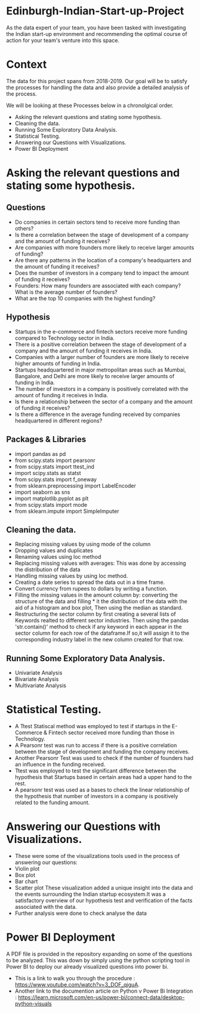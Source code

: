 # Edinburgh-Indian-Start-up-Project
As the data expert of your team, you have been tasked with investigating the Indian start-up environment and recommending the optimal course of action for your team's venture into this space.

# Context
The data for this project spans from 2018-2019. Our goal will be to satisfy the processes for handling the data and also provide a detailed analysis of the process. 

We will be looking at these Processes below in a chronolgical order. 
* Asking the relevant questions and stating some hypothesis.
* Cleaning the data. 
* Running Some Exploratory Data Analysis.
* Statistical Testing.
* Answering our Questions with Visualizations.
* Power BI Deployment

# Asking the relevant questions and stating some hypothesis.
## Questions
* Do companies in certain sectors tend to receive more funding than others?
* Is there a correlation between the stage of development of a company and the amount of funding it receives?
* Are companies with more founders more likely to receive larger
amounts of funding?  
* Are there any patterns in the location of a company's headquarters and the amount of funding it receives? 
* Does the number of investors in a company tend to impact the amount of funding it receives? 
* Founders: How many founders are associated with each company? What is the average number of founders?
* What are the top 10 companies with the highest funding?

## Hypothesis
* Startups in the e-commerce and fintech sectors receive more funding compared to Technology sector in India.
* There is a positive correlation between the stage of development of a company and the amount of funding it receives in India.
* Companies with a larger number of founders are more likely to receive higher amounts of funding in India.
* Startups headquartered in major metropolitan areas such as Mumbai, Bangalore, and Delhi are more likely to receive larger amounts of funding in India.
* The number of investors in a company is positively correlated with the amount of funding it receives in India.
* Is there a relationship between the sector of a company and the amount of funding it receives?
* Is there a difference in the average funding received by companies headquartered in different regions?

## Packages & Libraries
* import pandas as pd
* from scipy.stats import pearsonr
* from scipy.stats import ttest_ind
* import scipy.stats as statst
* from scipy.stats import f_oneway
* from sklearn.preprocessing import LabelEncoder
* import seaborn as sns
* import matplotlib.pyplot as plt
* from scipy.stats import mode
* from sklearn.impute import SimpleImputer


## Cleaning the data. 
* Replacing missing values by using mode of the column
* Dropping values and duplicates
* Renaming values using loc method
* Replacing missing values with averages: This was done by accessing the distribution of the data
* Handling missing values by using loc method.
* Creating a date series to spread the data out in a time frame.
* Convert currency from rupees to dollars by writing a function.
* Filling the missing values in the amount column by: converting the structure of the data and filling  * it the distribution of the data with the aid of a histogram and box plot, Then using the median as standard.
* Restructuring the sector column by first creating a several lists of Keywords realted to different sector industries. Then using the pandas 'str.contain()' method to check if any keyword in each appear in the sector column for each row of the dataframe.If so,it will assign it to the corresponding industry label in the new column created for that row. 


## Running Some Exploratory Data Analysis.
* Univariate Analysis
* Bivariate Analysis
* Multivariate Analysis

# Statistical Testing.
* A Ttest Statiscal method was employed to test if startups in the E-Commerce & Fintech sector received more funding than those in Technology.
* A Pearsonr test was run to access if there is a positive correlation between the stage of development and funding the company receives.
* Another Pearsonr Test was used to check if the number of founders had an influence in the funding received.
* Ttest was employed to test the significant difference between the hypothesis that Startups based in certain areas had a upper hand to the rest.
* A pearsonr test was used as a bases to check the linear relationship of the hypothesis that number of investors in a company is positively related to the funding amount.

# Answering our Questions with Visualizations.
* These were some of the visualizations tools used in the process of answering our questions:
* Violin plot
* Box plot
* Bar chart 
* Scatter plot 
These visualization added a unique insight into the data and the events surrounding the Indian startup ecosystem.It was a satisfactory overview of our hypothesis test and verification of the facts associated with the data.
* Further analysis were done to check analyse the data

# Power BI Deployment
A PDF file is provided in the repository expanding on some of the questions to be analyzed. This was down by simply using the python scripting tool in Power BI to deploy our already visualized questions into power bi.
* This is a link to walk you through the procedure : https://www.youtube.com/watch?v=3_DOF_qjguA.  
* Another link to the documention article on Python v Power Bi Integration : https://learn.microsoft.com/en-us/power-bi/connect-data/desktop-python-visuals